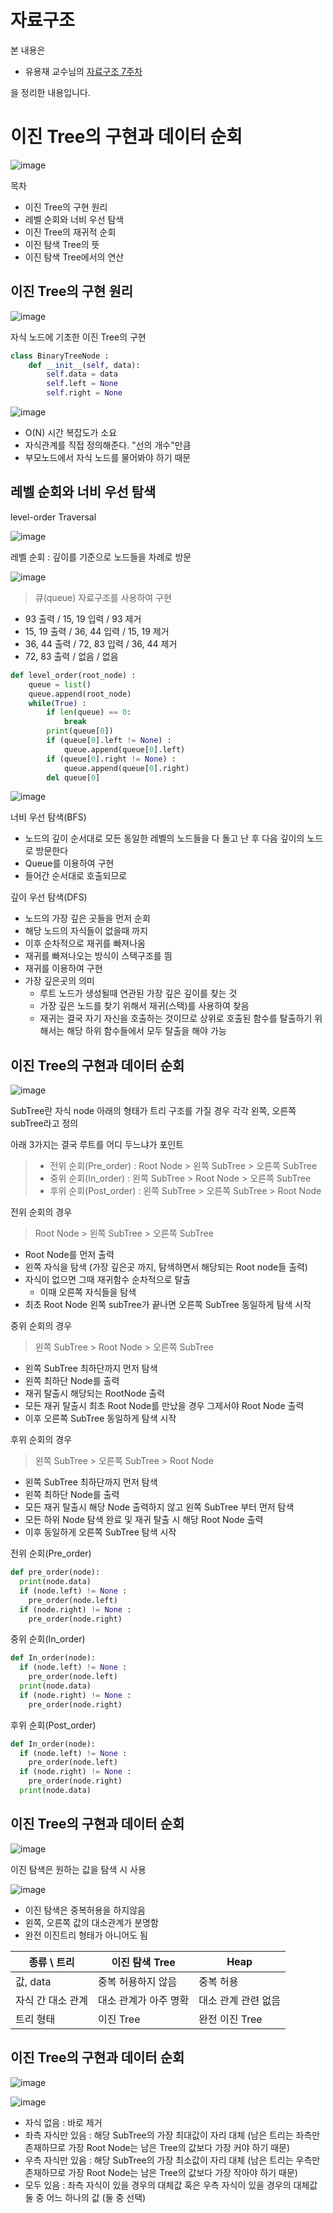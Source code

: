# 자료구조

본 내용은

- 유용재 교수님의 [자료구조 7주차](https://www.youtube.com/playlist?list=PLL3t9Nt4HrfsD64K-x1A51Tpjvq74-QDh)

을 정리한 내용입니다.

# 이진 Tree의 구현과 데이터 순회

![image](https://user-images.githubusercontent.com/109144975/231692027-31b8e906-3b54-478e-b398-03a11eb0782c.png)

목차
- 이진 Tree의 구현 원리
- 레벨 순회와 너비 우선 탐색
- 이진 Tree의 재귀적 순회
- 이진 탐색 Tree의 뜻
- 이진 탐색 Tree에서의 연산

## 이진 Tree의 구현 원리

![image](https://user-images.githubusercontent.com/109144975/231692459-510e7edc-6bce-4dea-a8c2-30a1eff91beb.png)

자식 노드에 기초한 이진 Tree의 구현

```python
class BinaryTreeNode :
    def __init__(self, data):
        self.data = data
        self.left = None
        self.right = None
```

![image](https://user-images.githubusercontent.com/109144975/231692846-c0eb0529-9113-4025-a5dc-552da3a09f53.png)

- O(N) 시간 복잡도가 소요
- 자식관계를 직접 정의해준다. "선의 개수"만큼
- 부모노드에서 자식 노드를 물어봐야 하기 때문

## 레벨 순회와 너비 우선 탐색

level-order Traversal

![image](https://user-images.githubusercontent.com/109144975/231693506-3a97c642-2bd2-4ac5-b3d7-d54923bfe2e5.png)

레벨 순회 : 깊이를 기준으로 노드들을 차례로 방문

![image](https://user-images.githubusercontent.com/109144975/231693868-2ae1c08c-592f-4ecf-9f9b-871cba204076.png)

> 큐(queue) 자료구조를 사용하여 구현

- 93 출력 / 15, 19 입력 / 93 제거
- 15, 19 출력 / 36, 44 입력 / 15, 19 제거
- 36, 44 출력 / 72, 83 입력 / 36, 44 제거
- 72, 83 출력 / 없음 / 없음

```python
def level_order(root_node) :
    queue = list()
    queue.append(root_node)
    while(True) :
        if len(queue) == 0:
            break
        print(queue[0])
        if (queue[0].left != None) :
            queue.append(queue[0].left)
        if (queue[0].right != None) :
            queue.append(queue[0].right)
        del queue[0]
```

![image](https://user-images.githubusercontent.com/109144975/231696330-022b464d-ae13-4211-aa34-bfb4b85e5e7a.png)

너비 우선 탐색(BFS)
- 노드의 깊이 순서대로 모든 동일한 레벨의 노드들을 다 돌고 난 후 다음 깊이의 노드로 방문한다
- Queue를 이용하여 구현
- 들어간 순서대로 호출되므로


깊이 우선 탐색(DFS)
- 노드의 가장 깊은 곳들을 먼저 순회
- 해당 노드의 자식들이 없을때 까지
- 이후 순차적으로 재귀를 빠져나옴
- 재귀를 빠져나오는 방식이 스택구조를 띔
- 재귀를 이용하여 구현
- 가장 깊은곳의 의미
  - 루트 노드가 생성될때 연관된 가장 깊은 깊이를 찾는 것
  - 가장 깊은 노드를 찾기 위해서 재귀(스택)를 사용하여 찾음
  - 재귀는 결국 자기 자신을 호출하는 것이므로 상위로 호출된 함수를 탈출하기 위해서는 해당 하위 함수들에서 모두 탈출을 해야 가능


## 이진 Tree의 구현과 데이터 순회

![image](https://user-images.githubusercontent.com/109144975/231696756-ac826dc0-66f9-454a-a872-b003255e1ee5.png)


SubTree란 자식 node 아래의 형태가 트리 구조를 가질 경우 각각 왼쪽, 오른쪽 subTree라고 정의

아래 3가지는 결국 루트를 어디 두느냐가 포인트


> - 전위 순회(Pre_order) : Root Node > 왼쪽 SubTree > 오른쪽 SubTree
> - 중위 순회(In_order) : 왼쪽 SubTree > Root Node > 오른쪽 SubTree
> - 후위 순회(Post_order) : 왼쪽 SubTree > 오른쪽 SubTree > Root Node

전위 순회의 경우

> Root Node > 왼쪽 SubTree > 오른쪽 SubTree

- Root Node를 먼저 출력
- 왼쪽 자식을 탐색 (가장 깊은곳 까지, 탐색하면서 해당되는 Root node들 출력)
- 자식이 없으면 그때 재귀함수 순차적으로 탈출
  - 이때 오른쪽 자식들을 탐색
- 최초 Root Node 왼쪽 subTree가 끝나면 오른쪽 SubTree 동일하게 탐색 시작

중위 순회의 경우

> 왼쪽 SubTree > Root Node > 오른쪽 SubTree

- 왼쪽 SubTree 최하단까지 먼저 탐색
- 왼쪽 최하단 Node를 출력
- 재귀 탈출시 해당되는 RootNode 출력
- 모든 재귀 탈출시 최초 Root Node를 만났을 경우 그제서야 Root Node 출력
- 이후 오른쪽 SubTree 동일하게 탐색 시작


후위 순회의 경우

> 왼쪽 SubTree > 오른쪽 SubTree > Root Node

- 왼쪽 SubTree 최하단까지 먼저 탐색
- 왼쪽 최하단 Node를 출력
- 모든 재귀 탈출시 해당 Node 출력하지 않고 왼쪽 SubTree 부터 먼저 탐색
- 모든 하위 Node 탐색 완료 및 재귀 탈출 시 해당 Root Node 출력
- 이후 동일하게 오른쪽 SubTree 탐색 시작


전위 순회(Pre_order)

```python
def pre_order(node):
  print(node.data)
  if (node.left) != None :
    pre_order(node.left)
  if (node.right) != None :
    pre_order(node.right)
```

중위 순회(In_order)

```python
def In_order(node):
  if (node.left) != None :
    pre_order(node.left)
  print(node.data)
  if (node.right) != None :
    pre_order(node.right)
```

후위 순회(Post_order)

```python
def In_order(node):
  if (node.left) != None :
    pre_order(node.left)
  if (node.right) != None :
    pre_order(node.right)
  print(node.data)
```

## 이진 Tree의 구현과 데이터 순회

![image](https://user-images.githubusercontent.com/109144975/231707707-2b3fe5ec-27d5-4dba-afa9-21dc34c665d8.png)

이진 탐색은 원하는 값을 탐색 시 사용

![image](https://user-images.githubusercontent.com/109144975/231707778-a5d8d976-5826-4282-99db-84819e7734ef.png)

- 이진 탐색은 중복허용을 하지않음
- 왼쪽, 오른쪽 값의 대소관계가 분명함
- 완전 이진트리 형태가 아니어도 됨

| 종류 \ 트리    |이진 탐색 Tree|Heap|
|------------|------|-----|
| 값, data    | 중복 허용하지 않음 |중복 허용|
| 자식 간 대소 관계 | 대소 관계가 아주 명확|대소 관계 관련 없음|
| 트리 형태      |이진 Tree|완전 이진 Tree|


## 이진 Tree의 구현과 데이터 순회

![image](https://user-images.githubusercontent.com/109144975/231709589-1abf230a-20dc-452b-b8ee-17c4f30aabd3.png)


![image](https://user-images.githubusercontent.com/109144975/231709675-563538cb-e790-4de7-b9d1-90e566b699b2.png)

- 자식 없음 : 바로 제거
- 좌측 자식만 있음 : 해당 SubTree의 가장 최대값이 자리 대체 (남은 트리는 좌측만 존재하므로 가장 Root Node는 남은 Tree의 값보다 가장 커야 하기 때문)
- 우측 자식만 있음 : 해당 SubTree의 가장 최소값이 자리 대체 (남은 트리는 우측만 존재하므로 가장 Root Node는 남은 Tree의 값보다 가장 작아야 하기 때문)
- 모두 있음 : 좌측 자식이 있을 경우의 대체값 혹은 우측 자식이 있을 경우의 대체값 둘 중 어느 하나의 값 (둘 중 선택)

